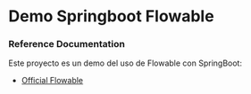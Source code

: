 # Demo Springboot Flowable

### Reference Documentation
Este proyecto es un demo del uso de Flowable con SpringBoot:

* [Official Flowable](https://flowable.com/open-source/)

